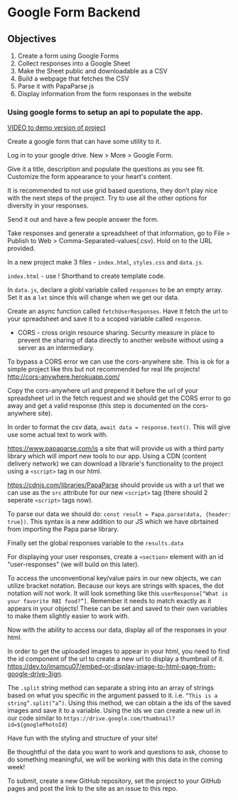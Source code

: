 # Google Form Backend

## Objectives

1. Create a form using Google Forms
2. Collect responses into a Google Sheet
3. Make the Sheet public and downloadable as a CSV
4. Build a webpage that fetches the CSV
5. Parse it with PapaParse js
6. Display information from the form responses in the website


### Using google forms to setup an api to populate the app.

[VIDEO to demo version of project](https://web.microsoftstream.com/video/b41ae592-a027-435e-944b-c37a1d0a4be2)

Create a google form that can have some utility to it.

Log in to your google drive. New > More > Google Form.

Give it a title, description and populate the questions as you see fit. Customize the form appearance to your heart's content.

It is recommended to not use grid based questions, they don’t play nice with the next steps of the project. Try to use all the other options for diversity in your responses.

Send it out and have a few people answer the form.

Take responses and generate a spreadsheet of that information, go to File > Publish to Web > Comma-Separated-values(.csv). Hold on to the URL provided.

In a new project make 3 files - `index.html`, `styles.css` and `data.js`.

`index.html` - use ! Shorthand to create template code.

In `data.js`, declare a globl variable called `responses` to be an empty array. Set it as a `let` since this will change when we get our data.

Create an async function called `fetchUserResponses`. Have it fetch the url to your spreadsheet and save it to a scoped variable called `response`. 

- CORS - cross origin resource sharing. Security measure in place to prevent the sharing of data directly to another website without using a server as an intermediary.

To bypass a CORS error we can use the cors-anywhere site. This is ok for a simple project like this but not recommended for real life projects! 
http://cors-anywhere.herokuapp.com/

Copy the cors-anywhere url and prepend it before the url of your spreadsheet url in the fetch request and we should get the CORS error to go away and get a valid response (this step is documented on the cors-anywhere site).

In order to format the csv data, `await data = response.text()`. This will give use some actual text to work with.

https://www.papaparse.com/is a site that will provide us with a third party library which will import new tools to our app. Using a CDN (content delivery network) we can download a librarie's functionality to the project using a `<script>` tag in our html.

https://cdnjs.com/libraries/PapaParse should provide us with a url that we can use as the `src` attribute for our new `<script>` tag (there should 2 seperate `<script>` tags now).

To parse our data we should do: `const result = Papa.parse(data, {header: true})`. This syntax is a new addition to our JS which we have obrtained from importing the Papa parse library.

Finally set the global responses variable to the `results.data`

For displaying your user responses, create a `<section>` element with an id “user-responses” (we will build on this later).

To access the unconventional key/value pairs in our new objects, we can utilize bracket notation. Because our keys are strings with spaces, the dot notation will not work. It will look something like this `userResponse[“What is your favorite RBI food?”]`. Remember it needs to match exactly as it appears in your objects! These can be set and saved to their own variables to make them slightly easier to work with.

Now with the ability to access our data, display all of the responses in your html.

In order to get the uploaded images to appear in your html, you need to find the id component of the url to create a new url to display a thumbnail of it. https://dev.to/imamcu07/embed-or-display-image-to-html-page-from-google-drive-3ign.

The `.split` string method can separate a string into an array of strings based on what you specific in the argument passed to it. i.e.
`“This is a string”.split(“a”)`. Using this method, we can obtain a the ids of the saved images and save it to a variable. Using the ids we can create a new url in our code similar to `https://drive.google.com/thumbnail?id=${googlePhotoId}`

Have fun with the styling and structure of your site! 

Be thoughtful of the data you want to work and questions to ask, choose to do something meaningful, we will be working with this data in the coming week!

To submit, create a new GitHub repository, set the project to your GitHub pages and post the link to the site as an issue to this repo.


